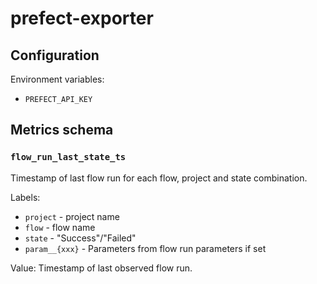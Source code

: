 # prefect-exporter

## Configuration

Environment variables:

* `PREFECT_API_KEY`

## Metrics schema

### `flow_run_last_state_ts`

Timestamp of last flow run for each flow, project and state combination.

Labels:

* `project` - project name
* `flow` - flow name
* `state` - "Success"/"Failed"
* `param__{xxx}` - Parameters from flow run parameters if set

Value: Timestamp of last observed flow run.
